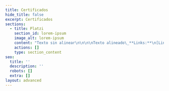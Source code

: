 ```yaml
---
title: Certificados
hide_title: false
excerpt: Certificados
sections:
  - title: Platzi
    section_id: lorem-ipsum
    image_alt: lorem-ipsum
    content: "Texto sin alinear\n\n\n\nTexto alineado\_**Links:**\n[Link 1](https://gist.github.com/moonantonio/29ede9c5512816587766885999dc6be1#)\_|\_[Link 2](https://gist.github.com/moonantonio/29ede9c5512816587766885999dc6be1#)\_|\_[Link 3](https://gist.github.com/moonantonio/29ede9c5512816587766885999dc6be1#)\n\n\n\nTexto sin alinear\n"
    actions: []
    type: section_content
seo:
  title: ''
  description: ''
  robots: []
  extra: []
layout: advanced
---
```


